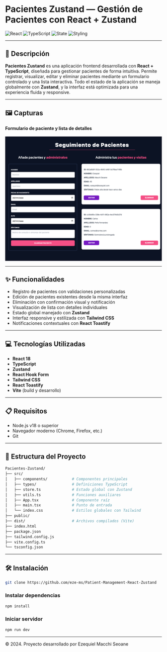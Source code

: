 # Pacientes Zustand — Gestión de Pacientes con React + Zustand

![React](https://img.shields.io/badge/frontend-React-blue?style=flat-square)
![TypeScript](https://img.shields.io/badge/language-TypeScript-3178c6?style=flat-square)
![State](https://img.shields.io/badge/state-Zustand-yellow?style=flat-square)
![Styling](https://img.shields.io/badge/styling-TailwindCSS-38bdf8?style=flat-square)

---

## 📄 Descripción

**Pacientes Zustand** es una aplicación frontend desarrollada con **React + TypeScript**, diseñada para gestionar pacientes de forma intuitiva. Permite registrar, visualizar, editar y eliminar pacientes mediante un formulario controlado y una lista interactiva. Todo el estado de la aplicación se maneja globalmente con **Zustand**, y la interfaz está optimizada para una experiencia fluida y responsive.

---

## 🖼️ Capturas

#### Formulario de paciente y lista de detalles
![Formulario de paciente](./assets/cover-pacientes.png)


---

## ✨ Funcionalidades

- Registro de pacientes con validaciones personalizadas
- Edición de pacientes existentes desde la misma interfaz
- Eliminación con confirmación visual y notificación
- Visualización de lista con detalles individuales
- Estado global manejado con **Zustand**
- Interfaz responsive y estilizada con **Tailwind CSS**
- Notificaciones contextuales con **React Toastify**

---

## 💻 Tecnologías Utilizadas

- **React 18**
- **TypeScript**
- **Zustand**
- **React Hook Form**
- **Tailwind CSS**
- **React Toastify**
- **Vite** (build y desarrollo)

---

## 📋 Requisitos

- Node.js v18 o superior
- Navegador moderno (Chrome, Firefox, etc.)
- Git

---

## 🧱 Estructura del Proyecto

```bash
Pacientes-Zustand/
├── src/
│   ├── components/           # Componentes principales
│   ├── types/                # Definiciones TypeScript
│   ├── store.ts              # Estado global con Zustand
│   ├── utils.ts              # Funciones auxiliares
│   ├── App.tsx               # Componente raíz
│   ├── main.tsx              # Punto de entrada
│   └── index.css             # Estilos globales con Tailwind
├── public/
├── dist/                     # Archivos compilados (Vite)
├── index.html
├── package.json
├── tailwind.config.js
├── vite.config.ts
└── tsconfig.json

```
---

## 🛠️ Instalación

```bash
git clone https://github.com/eze-ms/Patient-Management-React-Zustand

```

### Instalar dependencias
```bash
npm install
```

### Iniciar servidor
```bash
npm run dev
```
---

© 2024. Proyecto desarrollado por Ezequiel Macchi Seoane

